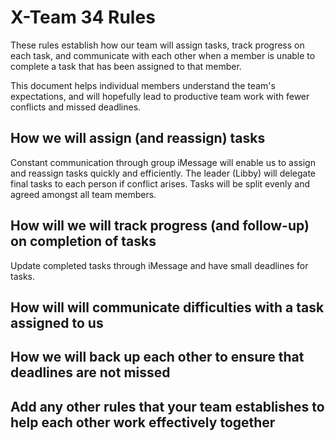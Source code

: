 # X-Team 34 Rules

These rules establish how our team will assign tasks,
track progress on each task, and communicate with each other 
when a member is unable to complete a task that has been assigned to that member.

This document helps individual members understand the team's expectations,
and will hopefully lead to productive team work with fewer conflicts
and missed deadlines.

## How we will assign (and reassign) tasks
Constant communication through group iMessage will enable us to assign and reassign tasks quickly and efficiently. The leader (Libby) will delegate final tasks to each person if conflict arises. Tasks will be split evenly and agreed amongst all team members.

## How will we will track progress (and follow-up) on completion of tasks
Update completed tasks through iMessage and have small deadlines for tasks.


## How will will communicate difficulties with a task assigned to us



## How we will back up each other to ensure that deadlines are not missed



## Add any other rules that your team establishes to help each other work effectively together



